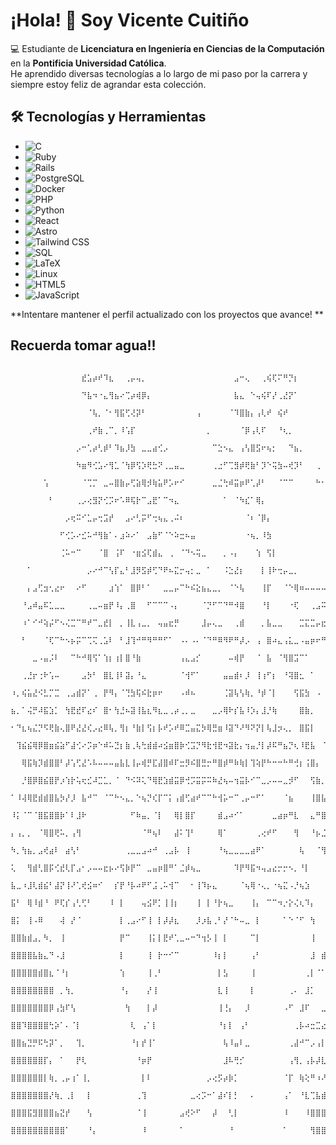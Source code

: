 # ¡Hola! 👋 Soy Vicente Cuitiño  

💻 Estudiante de **Licenciatura en Ingeniería en Ciencias de la Computación** en la **Pontificia Universidad Católica**.  
He aprendido diversas tecnologías a lo largo de mi paso por la carrera y siempre estoy feliz de agrandar esta colección.  

## 🛠 Tecnologías y Herramientas

- ![C](https://img.shields.io/badge/C-00599C?style=for-the-badge&logo=c&logoColor=white)
- ![Ruby](https://img.shields.io/badge/Ruby-CC342D?style=for-the-badge&logo=ruby&logoColor=white)
- ![Rails](https://img.shields.io/badge/Rails-CC0000?style=for-the-badge&logo=rubyonrails&logoColor=white)
- ![PostgreSQL](https://img.shields.io/badge/PostgreSQL-316192?style=for-the-badge&logo=postgresql&logoColor=white)
- ![Docker](https://img.shields.io/badge/Docker-2496ED?style=for-the-badge&logo=docker&logoColor=white)
- ![PHP](https://img.shields.io/badge/PHP-777BB4?style=for-the-badge&logo=php&logoColor=white)
- ![Python](https://img.shields.io/badge/Python-3776AB?style=for-the-badge&logo=python&logoColor=white)
- ![React](https://img.shields.io/badge/React-61DAFB?style=for-the-badge&logo=react&logoColor=black)
- ![Astro](https://img.shields.io/badge/Astro-BC52EE?style=for-the-badge&logo=astro&logoColor=white)
- ![Tailwind CSS](https://img.shields.io/badge/Tailwind_CSS-06B6D4?style=for-the-badge&logo=tailwindcss&logoColor=white)
- ![SQL](https://img.shields.io/badge/SQL-003B57?style=for-the-badge&logo=sqlite&logoColor=white)
- ![LaTeX](https://img.shields.io/badge/LaTeX-008080?style=for-the-badge&logo=latex&logoColor=white)
- ![Linux](https://img.shields.io/badge/Linux-FCC624?style=for-the-badge&logo=linux&logoColor=black)
- ![HTML5](https://img.shields.io/badge/HTML5-E34F26?style=for-the-badge&logo=html5&logoColor=white)
- ![JavaScript](https://img.shields.io/badge/JavaScript-F7DF1E?style=for-the-badge&logo=javascript&logoColor=black)

**Intentare mantener el perfil actualizado con los proyectos que avance!
**
## Recuerda tomar agua!! 
                                  ⠀⠀⠀⠀⠀⠀⠀⠀⠀⠀⠀⠀⠀⣞⣡⡴⠞⠹⣆⠀⠀⢀⡤⢤⡀⠀⠀⠀⠀⠀⠀⠀⠀⠀⠀⠀⠀⠀⠀⠀⠀⣠⠒⢄⠀⠀⢀⢮⢏⠍⠛⡙⡆⠀⠀⠀⠀⠀⠀⠀⠀⠀⠀⠀⠀
                                  ⠀⠀⠀⠀⠀⠀⠀⠀⠀⠀⠀⠀⠀⠙⣧⠲⠐⣄⢻⣦⠔⢉⡴⢾⡿⡄⠀⠀⠀⠀⠀⠀⠀⠀⠀⠀⠀⠀⠀⠀⠀⣧⣄⠀⠑⢤⢮⠏⡜⢀⣜⡝⠁⠀⠀⠀⠀⠀⠀⠀⠀⠀⠀⠀⠀
                                  ⠀⠀⠀⠀⠀⠀⠀⠀⠀⠀⠀⠀⠀⠀⠈⢧⡀⠈⠂⢻⣯⢋⢜⡽⠃⠀⠀⠀⠀⠀⠀⠀⠀⠀⢠⠀⠀⠀⠀⠀⠈⠹⣿⣷⡄⢠⢇⠞⠀⢮⠞⠀⠀⠀⠀⠀⠀⠀⠀⠀⠀⠀⠀⠀⠀
                                  ⠀⠀⠀⠀⠀⠀⠀⠀⠀⠀⠀⠀⠀⠀⢀⠞⣷⢀⠉⡀⠸⢡⡏⠀⠀⠀⠀⠀⠀⠀⠀⠀⠀⠀⠀⠀⡀⠀⠀⠀⠀⠀⠈⡿⢠⢇⠏⠀⠀⠘⢆⡀⠀⠀⠀⠀⠀⠀⠀⠀⠀⠀⠀⠀⠀
                                  ⠀⠀⠀⠀⠀⠀⠀⠀⠀⠀⠀⠀⡠⠒⢁⡴⢃⡾⠃⠹⣦⡸⣳⠀⣀⣀⣴⢊⡠⠀⠀⠀⠀⠀⠀⠀⠀⠉⣑⠢⣄⠀⢠⢣⣿⣫⠖⢦⡂⠀⠀⠙⣦⡀⠀⠀⠀⠀⠀⠀⠀⠀⠀⠀⠀
                                  ⠀⠀⠀⠀⠀⠀⠀⠀⠀⠀⠀⠀⠳⣶⠻⢊⣡⠔⢻⣁⠈⢳⡿⢫⡱⢟⣓⠝⢀⣀⣤⣀⠀⠀⠀⠀⠀⢀⣐⠋⢉⣻⡾⢟⣷⠃⡹⠑⢭⣳⠤⢞⡹⠃⠀⠀⢀⠀⠀⠀⠀⠀⠀⠀⠀
                                  ⠀⠀⠀⠀⠀⠀⢡⠀⠀⠀⠀⠀⠀⠈⢉⡉⠀⣀⠤⣿⣷⡤⢋⣵⢿⡺⢷⣥⠟⡡⠖⠊⠀⠀⠀⠀⠀⣀⣈⢓⠾⣭⡶⠟⢁⡼⠃⠀⠀⠈⠉⠉⠀⠀⠀⠀⠓⠂⠀⠀⠀⠀⠀⠀⠀
                                  ⠀⠀⠀⠀⠀⠀⠀⠃⠀⠀⠀⠀⢀⡠⢔⣻⡝⢊⡩⠖⠡⠿⢯⡗⠉⣠⣟⠁⠉⠲⣄⠀⠀⠀⠀⠀⠀⠀⠀⠁⠀⠈⠳⣎⠁⢿⡄⠀⠀⠀⠀⠀⠀⠀⠀⠀⠀⠀⠀⠀⠀⠀⠀⠀⠀
                                  ⠀⠀⠀⠀⠀⠀⠀⠀⠀⠀⡠⢖⠭⠊⣁⡤⢒⣩⡞⠀⠀⣠⠔⢃⡭⠋⢒⢦⣄⢀⠬⠆⠀⠀⠀⠀⠀⠀⠀⠀⠀⠀⠀⠈⠆⠈⡿⡄⠀⠀⠀⠀⠀⠀⠀⠀⠀⠀⠀⠀⠀⠀⠀⠀⠀
                                  ⠀⠀⠀⠀⠀⠀⠀⠀⠀⠋⢊⡡⠔⣊⠥⠚⢻⣷⠁⠄⣰⠵⠔⠁⠀⣠⣷⠋⠈⠑⠵⣒⠦⣤⠀⠀⠀⠀⠀⠀⠀⠀⠀⠐⢦⡀⠸⣳⠀⠀⠀⠀⠀⠀⠀⠀⠀⠀⠀⠀⠀⠀⠀⠀⠀
                                  ⠀⠀⠀⠀⠀⠀⠀⠀⠀⢈⠥⠒⠉⠀⠀⠀⠈⣿⠀⢨⠏⠀⠐⣶⣪⢏⣾⣄⠀⢀⠀⠈⠙⠢⢭⣀⠀⠀⠀⡀⠠⡄⠀⠀⠀⢱⠀⢫⡇⠀⠀⠀⠀⠀⠀⠀⠀⠀⠀⠀⠀⠀⠀⠀⠀
                                  ⠀⠀⠀⠁⠀⠀⠀⠀⠀⠀⠀⠀⠀⠀⡠⠔⠚⠉⢣⡏⣄⠃⣸⡻⣫⡾⢋⠙⠟⠦⣍⡒⢤⡂⣀⠀⠁⠀⠀⠨⣑⣜⡆⠀⠀⠀⡇⢸⠗⢒⡤⣀⡀⠀⠀⠀⠀⠀⠀⠀⠀⠀⠀⠀⠀
                                  ⠀⠀⠀⡄⣠⢋⣲⢂⣔⠖⠀⠀⠔⠋⠀⠀⠀⠀⣰⢱⠁⠀⣿⡿⠃⠁⠀⠀⣀⣀⡤⠉⠓⠮⣕⣦⣄⣀⡀⠀⠈⠑⢧⠀⠀⠀⢸⡏⠀⠀⠈⠑⢿⠶⠤⠤⠤⠤⣀⡀⠀⠀⠀⠀⠀
                                  ⠀⠀⠘⣠⠾⣤⠯⣁⣀⣀⠀⠀⠀⠀⢀⣀⠤⣶⡟⠸⡄⢀⣿⠀⠀⠋⠉⠉⠉⠠⡄⠀⠀⠀⠀⠈⡙⠋⠉⠙⠛⠺⣿⠀⠀⠀⠘⡇⠀⠀⠀⠐⢏⠀⠀⢀⣠⠭⢵⡿⢦⡀⠀⠀⠀
                                  ⠀⠀⠰⠁⠊⠚⢵⡬⠋⠢⢌⣉⠉⠛⠞⠉⣀⣞⡇⠀⡀⢸⣇⢠⣀⡀⠀⢤⣤⣖⡛⠀⠀⠀⠀⣸⡤⢄⣀⠀⠀⢀⣾⠀⠀⠀⡀⣧⣀⣀⠀⠀⠀⣉⣍⣉⡤⣖⣉⣐⡏⠀⠀⠀⠀
                                  ⠀⠀⠃⠀⠀⠀⠈⢏⠉⠓⠢⡦⡭⠉⢉⢍⢀⣡⠇⠀⠃⣸⢹⠚⠛⠻⠛⠛⠋⠁⠀⠠⠄⠠⠄⠈⠙⠛⠿⠻⠟⠛⡼⡠⠀⢠⠀⣿⠴⣄⢠⣅⣀⠠⣤⡶⠖⠛⠁⠉⠀⠀⠀⠀⠀
                                  ⠀⠀⠀⠀⣀⠠⣤⡨⠇⠀⠀⠉⠓⠚⢿⢫⠁⢱⡆⢰⡇⣿⠘⣷⠀⠀⠀⠀⠀⠀⠀⢠⣄⣠⡊⠀⠀⠀⠀⠀⠤⢾⡟⠀⠀⠈⠀⣧⠀⠈⢻⣿⣩⠉⠁⠀⠀⠀⠀⠀⠀⠀⠀⠀⠀
                                  ⠀⠀⢀⣘⡖⢐⠗⢡⠤⠀⠀⠀⠀⣠⡳⠃⠀⣿⣇⢸⠇⣽⡄⠘⣄⠀⠀⠀⠀⠀⠀⠈⢺⠋⠁⠀⠀⠀⠀⣤⣤⣾⠆⡸⠀⢸⢰⠋⡆⠀⠘⢽⣿⣂⠀⠁⠀⠀⠀⠀⠀⠀⠀⠀⠀
                                  ⠰⡀⢮⣥⣜⠪⣃⡉⣉⠀⢀⣠⣾⡝⠁⢀⠀⡟⠻⡄⠈⢙⣳⢯⠮⣗⡶⠖⠀⠀⠀⠠⠾⠦⠀⠀⠀⠀⠀⢈⣽⢧⢣⢷⡀⠘⡾⠈⡇⠀⠀⠀⢫⣯⣳⠀⠠⠀⠀⣀⡀⠀⠀⠀⠀
                                  ⣦⡀⠁⢬⡛⠼⣯⣱⡁⠀⢳⣟⣞⠏⣔⠎⠀⣿⠂⢳⣘⠦⣽⢸⣧⣆⠻⣆⣀⢀⡴⢀⡀⣀⠀⠀⠀⣀⡠⢿⠗⡎⣧⠸⡱⡄⣸⡘⢷⠀⠀⠀⠀⣿⣷⡀⠀⠀⠀⠧⠼⠂⠀⠀⠀
                                  ⠂⠙⣆⢦⣌⡙⠫⢟⣷⢄⣿⠟⣜⣜⢎⡠⣔⠿⢧⡀⢻⡆⠘⣷⡇⢫⡆⡧⠞⡡⠞⠿⣉⣤⣍⡳⢿⣛⣶⠸⣽⠙⠜⠻⠝⡝⡇⢧⣸⡲⢄⡀⠀⣿⣯⡇⠀⠀⠀⠀⠀⠀⠀⠀⠀
                                  ⠀⢹⣮⣮⢿⡿⣿⣶⣮⣵⠋⣼⢊⠔⡩⡶⠑⠾⠥⣙⡆⣷⢀⢧⢓⣾⣾⠴⣪⣶⣿⡷⢊⣩⡙⠻⣗⢺⣟⠲⣽⣗⡄⢲⣤⡘⡇⡼⠯⠛⣦⡙⢆⠸⣟⣧⠀⠈⡀⠀⠀⠀⠀⠀⠀
                                  ⠀⠀⢿⣯⢷⡹⣾⣿⣿⠃⡼⢡⢋⣜⠡⠧⠤⠤⠤⣤⣧⣇⢸⡤⢾⡛⣏⣼⣿⠾⠏⣒⡻⠮⣿⣛⡒⠛⣿⡾⠛⠷⢷⡇⢹⢵⡟⠓⠒⠒⠓⠛⢚⡆⢨⣿⡄⠀⠈⠀⠀⠀⠀⠀⠀
                                  ⠀⠀⡘⣿⡿⣿⣮⣿⡟⡰⢱⡗⢥⢖⣊⠼⣉⣁⡀⠈⠀⠙⠪⠽⢅⠙⢿⣟⣱⣾⣭⡿⢚⡩⣭⡭⠭⠷⣜⢦⠤⢲⣭⡧⠊⠉⣀⡠⠤⠤⣀⡺⠋⠀⠀⢫⣷⡀⠀⠐⠐⠀⢀⠀⠀
                                  ⠁⠸⢼⢿⣟⣾⣾⣿⣧⡳⡜⡸⠀⣧⠚⠉⠀⠈⠉⠓⠢⣄⡀⠑⢦⡙⢎⡏⠉⡅⢠⣾⢋⣴⠞⠉⠉⠓⢺⡥⠒⠉⢀⡤⠒⠋⠁⠀⠀⠀⠈⣦⠀⠀⠀⢸⣿⣧⣸⣄⢈⠤⢧⣯⣷
                                  ⠸⡅⠈⠉⠈⣿⣯⣿⣿⡷⠁⠇⣸⠗⠀⠀⠀⠀⠀⠀⠀⠀⠋⠷⣤⡀⠈⡇⠀⠀⢿⡇⣿⡏⠀⠀⠀⠀⣾⣠⠴⠊⠁⠀⠀⠀⠀⠀⣀⣴⡶⠛⣇⠀⠀⣄⠛⣿⣷⣿⢻⣰⣿⣿⣿
                                  ⡄⢠⡀⡀⠀⠈⢿⣿⢟⠥⡀⢠⢻⠀⠀⠀⠀⠀⠀⠀⠀⠀⠀⠀⠈⠛⢦⠇⠀⠀⣼⠅⢹⠃⠀⠀⠀⠀⢿⠁⠀⠀⠀⠀⠀⢀⢔⠞⠋⠀⠀⠀⢻⠀⠀⠘⡦⣈⣛⣿⣾⣿⣿⣿⣿
                                  ⠳⡀⢳⣦⡀⣠⢞⣴⠇⠀⣴⢣⠃⠀⠀⠀⠀⠀⠀⠀⠀⢀⣀⣀⣠⠴⠚⠀⢀⣠⡧⠀⢸⠀⠀⠀⠀⠀⠘⢦⣀⣀⣀⣀⣴⠟⠁⠀⠀⠀⠀⠀⠀⢧⠀⠀⠈⢻⣿⣿⣿⣿⣿⣿⣿
                                  ⢅⠀⠀⢻⣾⢃⣿⡯⢊⣞⢇⡏⣠⠂⡠⠤⠤⣖⡦⠔⢫⡷⡟⠉⠀⣀⣤⡶⣿⠛⠁⣈⡾⢦⣀⠀⠀⠀⠀⠀⠀⠹⡟⠻⣯⠲⢤⣠⣔⡒⡒⠢⡀⠘⡇⠀⠀⠀⢻⢿⣿⣷⣿⣽⣿
                                  ⣧⣀⠰⣸⢇⣾⣮⠃⣼⡝⢸⠜⢁⢞⣪⠶⠊⠀⠀⡎⡟⠘⡧⠴⠟⠋⣨⢀⠥⢺⠉⠀⠀⠂⢸⠹⡦⣄⠀⠀⠀⠀⠈⢦⢿⠐⢄⡀⠐⢦⣍⠠⡘⢦⣱⠀⠀⠀⠈⡶⣯⣛⠿⣿⣿
                                  ⣯⠃⠀⢿⠸⣾⠘⠀⠟⢏⡎⢠⢃⢋⠃⠀⠀⠀⠸⠀⡇⠀⠀⠀⢤⣪⠟⡁⢸⢸⡆⠀⠀⠀⢸⠀⡇⠘⡗⢦⣀⠀⠀⠀⢸⡄⠀⠉⠉⠲⡐⡕⢌⢆⠹⡄⠀⠀⠀⢱⣿⣻⣷⣌⠻
                                  ⣿⡅⠀⢸⠠⠿⠀⠀⠀⢼⠀⡜⠈⠀⠀⠀⠀⠀⠀⠀⡇⢀⣠⠔⠋⢸⠀⡇⡼⡼⣆⠀⠀⠀⡸⡰⣧⢀⠃⡜⠈⠓⠤⣀⠀⡇⠀⠀⠀⠀⠁⠑⠈⠋⠀⢳⠀⠀⠀⢸⡼⡇⣿⣿⡆
                                  ⣿⣿⣷⣾⣠⡀⠳⡀⠀⢸⠀⠀⠀⠀⠀⠀⠀⠀⠀⠀⡟⠉⠀⠀⠀⢸⡅⡇⣟⠞⢁⣀⠤⠒⠙⢲⡣⢸⠀⡇⠀⠀⠀⠀⠉⡇⠀⠀⠀⠀⠀⠀⠀⠀⠀⢸⠀⠀⠀⣼⠃⡇⢻⣿⡇
                                  ⣿⣿⣿⣿⣧⣷⣄⠙⠠⣸⠀⠀⠀⠀⠀⠀⠀⠀⠀⠀⡇⠀⠀⠀⠀⢸⠀⡗⠒⠊⠉⠀⠀⠀⠀⠀⠀⠸⡆⡇⠀⠀⠀⠀⢠⠃⠀⠀⠀⠀⠀⠀⠀⠀⠀⣸⠀⣾⠱⢳⡇⣹⢸⣿⠃
                                  ⣿⣿⣿⣿⣿⣾⣿⣆⠈⠘⡆⠀⠀⠀⠀⠀⠀⠀⠀⠀⢱⠀⠀⠀⠀⢸⢀⠃⠀⠀⠀⠀⠀⠀⠀⠀⠀⠀⡇⣣⠀⠀⠀⠀⢸⠀⠀⠀⠀⠀⠀⠀⠀⠀⢀⡇⠈⠁⠀⠀⢠⣿⣾⠃⢀
                                  ⣿⣿⣿⣿⣿⣿⣿⣿⠀⡀⢳⡀⠀⠀⠀⠀⠀⠀⠀⠀⠘⡄⠀⠀⠀⡜⢸⠀⠀⠀⠀⠀⠀⠀⠀⠀⠀⠀⣇⢸⠀⠀⠀⠀⡇⠀⠀⠀⠀⠀⠀⢀⠄⠀⣸⡁⠀⠀⠀⢠⣿⠟⢁⣴⣾
                                  ⣿⣿⣿⣿⣿⣿⣿⡿⢠⣳⠏⢣⠀⠀⠀⠀⠀⠀⠀⠀⠀⢳⠀⠀⠀⡇⡼⠀⠀⠀⠀⠀⠀⠀⠀⠀⠀⠀⢸⢘⡄⠀⠀⡸⠀⠀⠀⠀⠀⠀⠠⠋⠀⣸⠏⠀⠀⣀⠴⣋⡱⣶⣿⣿⢿
                                  ⣿⣿⠹⣿⣿⣿⣿⢓⡵⠁⠄⠈⡇⠀⠀⠀⠀⠀⠀⠀⠀⠀⢇⠀⢠⠁⡇⠀⠀⠀⠀⠀⠀⠀⠀⠀⠀⠀⠘⡆⡇⠀⢠⠃⠀⠀⠀⠀⠀⠀⠀⠀⢀⡧⠴⣒⣉⣔⣺⣿⣽⣝⣷⣿⣿
                                  ⣿⣿⣦⣙⡛⠯⢓⡽⠁⡀⠀⠀⢹⡀⠀⠀⠀⠀⠀⠀⠀⠀⠘⡆⡞⢸⠁⠀⠀⠀⠀⠀⠀⠀⠀⠀⠀⠀⠀⢧⠸⣤⠇⣀⠀⠀⠀⠀⠀⠀⠀⢀⣼⠚⠉⡠⢠⡇⠘⣿⣿⣿⣿⣿⣿
                                  ⣿⣿⣿⣿⣿⣿⡏⡄⠀⠁⠀⠀⡟⢇⠀⠀⠀⠀⠀⠀⠀⠀⠀⠘⡶⡟⠀⠀⠀⠀⠀⠀⠀⠀⠀⠀⠀⠀⠀⣸⠧⢛⡊⠀⠀⠀⠀⠀⠀⠀⠀⢠⢻⡀⢠⡧⡼⣇⡤⣿⣿⡿⠻⣿⣿
                                  ⣿⣿⣿⣿⣿⣿⡇⢷⡀⢀⡤⢰⠁⢸⡀⠀⠀⠀⠀⠀⠀⠀⠀⠀⡇⠇⠀⠀⠀⠀⠀⠀⠀⠀⠀⠀⡠⢔⡫⡴⡷⡁⠀⠀⠀⠀⠀⠀⠀⠀⠈⡏⠀⢷⢕⠛⠰⠜⣼⣿⣿⣿⣿⣿⣿
                                  ⣿⣿⣿⣿⣿⣿⣿⡜⢷⡀⢀⡇⠀⠀⡇⠀⠀⠀⠀⠀⠀⠀⠀⢀⢹⠀⠀⠀⠀⠀⠀⠀⠀⣀⢔⡩⠒⠁⣼⠎⡇⡃⠀⠀⠄⠀⠀⠀⠀⠀⢠⠁⠀⠘⣇⢉⣧⣾⣿⣿⣻⣿⣿⣿⣿
                                  ⣿⣿⣿⣯⣻⣿⣿⣿⣦⣝⡞⠀⠀⠀⢣⠀⠀⠀⠀⠀⠀⠀⠀⠈⢸⠀⠀⠀⠀⠀⠀⣠⢞⠕⠋⠀⠀⡼⠀⠀⢃⡇⠀⠀⠀⠀⠀⠀⠀⠀⠸⠀⠀⠀⠸⣿⣿⣿⣿⣿⣿⣿⣿⣿⣿
                                  ⣿⣿⣿⣿⣿⣿⣿⣿⣿⣿⠁⠀⠀⠀⠘⡄⠀⠀⠀⠀⠀⠀⠀⠀⠸⠀⠀⠀⠀⠀⠀⠁⠀⠀⠀⠀⠀⠀⠀⠀⠘⠀⠀⠀⠀⠀⠀⠀⠀⠀⠁⠀⠀⠀⠀⢻⣿⣿⣿⣿⣿⣿⣿⣿⣿

